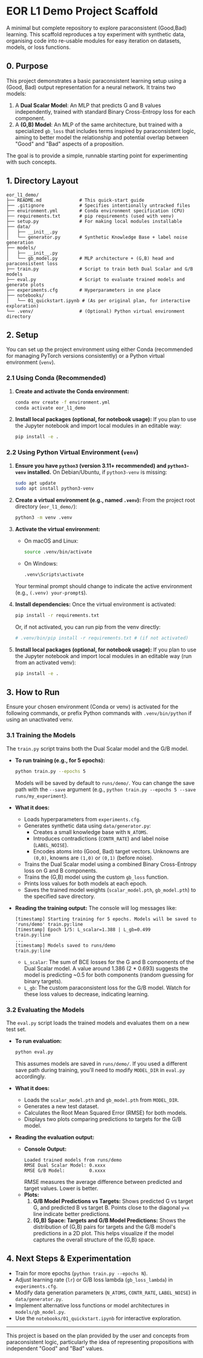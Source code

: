 # EOR L1 Demo Project Scaffold

A minimal but complete repository to explore paraconsistent (Good,Bad) learning. This scaffold reproduces a toy experiment with synthetic data, organising code into re-usable modules for easy iteration on datasets, models, or loss functions.

## 0. Purpose

This project demonstrates a basic paraconsistent learning setup using a (Good, Bad) output representation for a neural network. It trains two models:
1.  A **Dual Scalar Model**: An MLP that predicts G and B values independently, trained with standard Binary Cross-Entropy loss for each component.
2.  A **(G,B) Model**: An MLP of the same architecture, but trained with a specialized `gb_loss` that includes terms inspired by paraconsistent logic, aiming to better model the relationship and potential overlap between "Good" and "Bad" aspects of a proposition.

The goal is to provide a simple, runnable starting point for experimenting with such concepts.

## 1. Directory Layout

```
eor_l1_demo/
├── README.md              # This quick‑start guide
├── .gitignore             # Specifies intentionally untracked files
├── environment.yml        # Conda environment specification (CPU)
├── requirements.txt       # pip requirements (used with venv)
├── setup.py               # For making local modules installable
├── data/
│   ├── __init__.py
│   └── generator.py       # Synthetic Knowledge Base + label noise generation
├── models/
│   ├── __init__.py
│   └── gb_model.py        # MLP architecture + (G,B) head and paraconsistent loss
├── train.py               # Script to train both Dual Scalar and G/B models
├── eval.py                # Script to evaluate trained models and generate plots
├── experiments.cfg        # Hyperparameters in one place
├── notebooks/
│   └── 01_quickstart.ipynb # (As per original plan, for interactive exploration)
└── .venv/                 # (Optional) Python virtual environment directory
```

## 2. Setup

You can set up the project environment using either Conda (recommended for managing PyTorch versions consistently) or a Python virtual environment (`venv`).

### 2.1 Using Conda (Recommended)

1.  **Create and activate the Conda environment:**
    ```bash
    conda env create -f environment.yml
    conda activate eor_l1_demo
    ```
2.  **Install local packages (optional, for notebook usage):**
    If you plan to use the Jupyter notebook and import local modules in an editable way:
    ```bash
    pip install -e .
    ```

### 2.2 Using Python Virtual Environment (`venv`)

1.  **Ensure you have `python3` (version 3.11+ recommended) and `python3-venv` installed.**
    On Debian/Ubuntu, if `python3-venv` is missing:
    ```bash
    sudo apt update
    sudo apt install python3-venv
    ```

2.  **Create a virtual environment (e.g., named `.venv`):**
    From the project root directory (`eor_l1_demo/`):
    ```bash
    python3 -m venv .venv
    ```

3.  **Activate the virtual environment:**
    *   On macOS and Linux:
        ```bash
        source .venv/bin/activate
        ```
    *   On Windows:
        ```bash
        .venv\Scripts\activate
        ```
    Your terminal prompt should change to indicate the active environment (e.g., `(.venv) your-prompt$`).

4.  **Install dependencies:**
    Once the virtual environment is activated:
    ```bash
    pip install -r requirements.txt
    ```
    Or, if not activated, you can run pip from the venv directly:
    ```bash
    # .venv/bin/pip install -r requirements.txt # (if not activated)
    ```

5.  **Install local packages (optional, for notebook usage):**
    If you plan to use the Jupyter notebook and import local modules in an editable way (run from an activated venv):
    ```bash
    pip install -e .
    ```

## 3. How to Run

Ensure your chosen environment (Conda or venv) is activated for the following commands, or prefix Python commands with `.venv/bin/python` if using an unactivated venv.

### 3.1 Training the Models

The `train.py` script trains both the Dual Scalar model and the G/B model.

*   **To run training (e.g., for 5 epochs):**
    ```bash
    python train.py --epochs 5
    ```
    Models will be saved by default to `runs/demo/`. You can change the save path with the `--save` argument (e.g., `python train.py --epochs 5 --save runs/my_experiment`).

*   **What it does:**
    *   Loads hyperparameters from `experiments.cfg`.
    *   Generates synthetic data using `data/generator.py`:
        *   Creates a small knowledge base with `N_ATOMS`.
        *   Introduces contradictions (`CONTR_RATE`) and label noise (`LABEL_NOISE`).
        *   Encodes atoms into (Good, Bad) target vectors. Unknowns are `(0,0)`, knowns are `(1,0)` or `(0,1)` (before noise).
    *   Trains the Dual Scalar model using a combined Binary Cross-Entropy loss on G and B components.
    *   Trains the (G,B) model using the custom `gb_loss` function.
    *   Prints loss values for both models at each epoch.
    *   Saves the trained model weights (`scalar_model.pth`, `gb_model.pth`) to the specified save directory.

*   **Reading the training output:**
    The console will log messages like:
    ```
    [timestamp] Starting training for 5 epochs. Models will be saved to 'runs/demo' train.py:line
    [timestamp] Epoch 1/5: L_scalar=1.388 | L_gb=0.499                             train.py:line
    ...
    [timestamp] Models saved to runs/demo                                          train.py:line
    ```
    *   `L_scalar`: The sum of BCE losses for the G and B components of the Dual Scalar model. A value around 1.386 (2 * 0.693) suggests the model is predicting ~0.5 for both components (random guessing for binary targets).
    *   `L_gb`: The custom paraconsistent loss for the G/B model.
    Watch for these loss values to decrease, indicating learning.

### 3.2 Evaluating the Models

The `eval.py` script loads the trained models and evaluates them on a new test set.

*   **To run evaluation:**
    ```bash
    python eval.py
    ```
    This assumes models are saved in `runs/demo/`. If you used a different save path during training, you'll need to modify `MODEL_DIR` in `eval.py` accordingly.

*   **What it does:**
    *   Loads the `scalar_model.pth` and `gb_model.pth` from `MODEL_DIR`.
    *   Generates a new test dataset.
    *   Calculates the Root Mean Squared Error (RMSE) for both models.
    *   Displays two plots comparing predictions to targets for the G/B model.

*   **Reading the evaluation output:**
    *   **Console Output:**
        ```
        Loaded trained models from runs/demo
        RMSE Dual Scalar Model: 0.xxxx
        RMSE G/B Model:         0.xxxx
        ```
        RMSE measures the average difference between predicted and target values. Lower is better.
    *   **Plots:**
        1.  **G/B Model Predictions vs Targets:** Shows predicted G vs target G, and predicted B vs target B. Points close to the diagonal `y=x` line indicate better predictions.
        2.  **(G,B) Space: Targets and G/B Model Predictions:** Shows the distribution of (G,B) pairs for targets and the G/B model's predictions in a 2D plot. This helps visualize if the model captures the overall structure of the (G,B) space.

## 4. Next Steps & Experimentation

*   Train for more epochs (`python train.py --epochs N`).
*   Adjust learning rate (`lr`) or G/B loss lambda (`gb_loss_lambda`) in `experiments.cfg`.
*   Modify data generation parameters (`N_ATOMS`, `CONTR_RATE`, `LABEL_NOISE`) in `data/generator.py`.
*   Implement alternative loss functions or model architectures in `models/gb_model.py`.
*   Use the `notebooks/01_quickstart.ipynb` for interactive exploration.

---
This project is based on the plan provided by the user and concepts from paraconsistent logic, particularly the idea of representing propositions with independent "Good" and "Bad" values.
